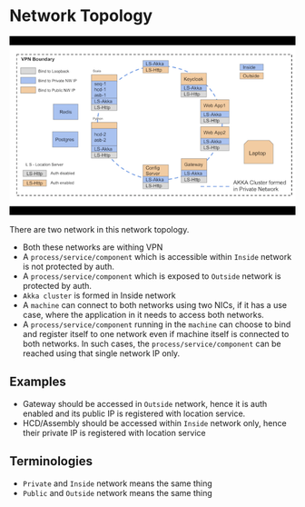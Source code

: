 # Network Topology 

![Network Topology](../images/deployment/network-topology.png)

There are two network in this network topology.

* Both these networks are withing VPN
* A `process/service/component` which is accessible within `Inside` network is not protected by auth.
* A `process/service/component` which is exposed to `Outside` network is protected by auth.
* `Akka cluster` is formed in Inside network
* A `machine` can connect to both networks using two NICs, if it has a use case, where the application in it
 needs to access both networks.
* A `process/service/component` running in the `machine` can choose to bind and register itself to one network even if
 machine itself is connected to both networks. In such cases, the `process/service/component` can be reached using that
  single network IP only.

## Examples

* Gateway should be accessed in `Outside` network, hence it is auth enabled and its public IP is registered with location
 service.
* HCD/Assembly should be accessed within `Inside` network only, hence their private IP is registered with location service

## Terminologies

* `Private` and `Inside` network means the same thing 
* `Public` and `Outside` network means the same thing 

